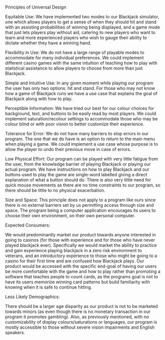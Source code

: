 Principles of Universal Design

Equitable Use: We have implemented two modes to our Blackjack simulator, one which allows players to get a sense of 
when they should hit and stand with an assisting probabilities of winning being displayed, and a game mode that just 
lets players play without aid, catering to new players who want to learn and more experienced players who wish to gauge 
their ability to dictate whether they have a winning hand.

Flexibility in Use: We do not have a large range of playable modes to accommodate for many individual preferences. 
We could implement different casino games with the same intuition of teaching how to play with statistical assistance
to allow players to choose from more than just Blackjack.

Simple and Intuitive Use: In any given moment while playing our program the user has only two options: hit and stand. 
For those who may not know how a game of Blackjack runs we have a use case that explains the goal of Blackjack along 
with how to play.

Perceptible Information: We have tried our best for our colour choices for background, text, and buttons to be easily 
read by most players. We could implement saturation/recolour settings to accommodate those who may be colour blind or 
with poor vision to better customize their experience.

Tolerance for Error: We do not have many barriers to stop errors in our program. The one that we do have is an option 
to return to the main menu when playing a game. We could implement a use case whose purpose is to allow the player to 
undo their previous move in case of errors.

Low Physical Effort: Our program can be played with very little fatigue from the user, from the knowledge barrier of 
playing Blackjack or playing our actual program. We have instructions on how to play Blackjack and our buttons used to 
play the game are single-word labelled giving a direct explanation of what a button should do. There is also very 
little need for quick mouse movements as there are no time constraints to our program, so there should be little to no
physical exacerbation.

Size and Space: This principle does not apply to a program like ours since there is no external barriers set by us 
permitting access through size and space. The program being a computer application encourages its users to choose their
own environment, on their own personal computer.

Expected Consumers:

We would predominantly market our product towards anyone interested in going to casinos (for those with experience and
for those who have never played blackjack ever). Specifically we would market the ability to practice and gain 
experience playing blackjack in a zero risk environment to veterans, and an introductory experience to those who might 
be going to a casino for their first time and are confused how Blackjack plays. Our product would be accessed with the 
specific end-goal of having our users be more comfortable with the game and how to play rather than promoting a software
that teaches people to count cards, as the programs goal is not to have its users memorize winning card patterns but 
build familiarity with knowing when it is safe to continue hitting. 

Less Likely Demographics:

There should be a larger age disparity as our product is not to be marketed towards minors (as even though there is no 
monetary transaction in our program it promotes gambling). Also, as previously mentioned, with no customizability of 
display colours/saturations or languages, our program is mostly accessible to those without severe vision impairments 
and English speakers.
